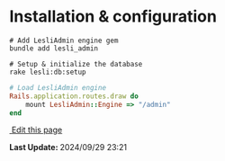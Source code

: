 # Installation & configuration

```shell
# Add LesliAdmin engine gem
bundle add lesli_admin
```

```shell
# Setup & initialize the database
rake lesli:db:setup
```

```ruby
# Load LesliAdmin engine
Rails.application.routes.draw do
    mount LesliAdmin::Engine => "/admin"
end
```

<section class="lesli-documentation-footer">
    <p><a target="blank" href="https://github.com/LesliTech/LesliAdmin/tree/master/docs/installation.md"><i class="ri-external-link-fill"></i>&nbsp;Edit this page</a><p/>
    <p><b>Last Update: </b>2024/09/29 23:21</p>
</section>

<!-- This code was automatically generated -->
<!-- to update this docs please run rake docs:build -->

